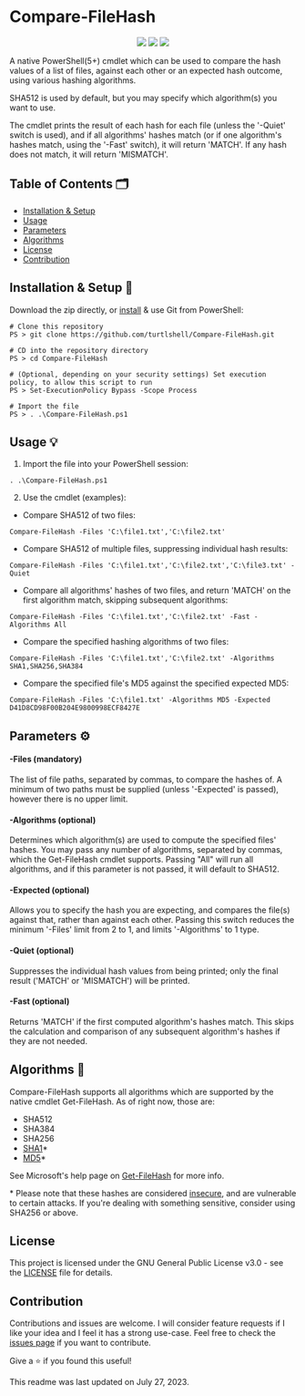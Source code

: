 # Compare-FileHash

<p align="center">
	<a href="LICENSE"><img src="https://badgen.net/static/license/GPL-3.0?icon=github"/></a>
	<img src="https://badgen.net/static/PowerShell/5.0+/orange?icon=terminal"/>
	<img src="https://badgen.net/static/.NET/None/green?icon=windows"/>
</p>

A native PowerShell(5+) cmdlet which can be used to compare the hash values of a list of files, against each other or an expected hash outcome, using various hashing algorithms. 

SHA512 is used by default, but you may specify which algorithm(s) you want to use.

The cmdlet prints the result of each hash for each file (unless the '-Quiet' switch is used), and if all algorithms' hashes match (or if one algorithm's hashes match, using the '-Fast' switch), it will return 'MATCH'. If any hash does not match, it will return 'MISMATCH'.

## Table of Contents 🗂️

- [Installation & Setup](#installation)
- [Usage](#usage)
- [Parameters](#parameters)
- [Algorithms](#algorithms)
- [License](#license)
- [Contribution](#contribution)
<a name="installation"></a>
## Installation & Setup 🔧

Download the zip directly, or [install](https://github.com/git-guides/install-git) & use Git from PowerShell:

```
# Clone this repository
PS > git clone https://github.com/turtlshell/Compare-FileHash.git

# CD into the repository directory
PS > cd Compare-FileHash

# (Optional, depending on your security settings) Set execution policy, to allow this script to run
PS > Set-ExecutionPolicy Bypass -Scope Process

# Import the file
PS > . .\Compare-FileHash.ps1
```
<a name="usage"></a>
## Usage 💡

1. Import the file into your PowerShell session:
```
. .\Compare-FileHash.ps1
```

2. Use the cmdlet (examples):

- Compare SHA512 of two files:
```
Compare-FileHash -Files 'C:\file1.txt','C:\file2.txt'
```

- Compare SHA512 of multiple files, suppressing individual hash results:
```
Compare-FileHash -Files 'C:\file1.txt','C:\file2.txt','C:\file3.txt' -Quiet
```

- Compare all algorithms' hashes of two files, and return 'MATCH' on the first algorithm match, skipping subsequent algorithms:
```
Compare-FileHash -Files 'C:\file1.txt','C:\file2.txt' -Fast -Algorithms All
```

- Compare the specified hashing algorithms of two files:
```
Compare-FileHash -Files 'C:\file1.txt','C:\file2.txt' -Algorithms SHA1,SHA256,SHA384
```

- Compare the specified file's MD5 against the specified expected MD5:
```
Compare-FileHash -Files 'C:\file1.txt' -Algorithms MD5 -Expected D41D8CD98F00B204E9800998ECF8427E
```
<a name="parameters"></a>
## Parameters ⚙️

#### -Files (mandatory)

The list of file paths, separated by commas, to compare the hashes of. A minimum of two paths must be supplied (unless '-Expected' is passed), however there is no upper limit.

#### -Algorithms (optional)

Determines which algorithm(s) are used to compute the specified files' hashes. You may pass any number of algorithms, separated by commas, which the Get-FileHash cmdlet supports. Passing "All" will run all algorithms, and if this parameter is not passed, it will default to SHA512.

#### -Expected (optional)

Allows you to specify the hash you are expecting, and compares the file(s) against that, rather than against each other. Passing this switch reduces the minimum '-Files' limit from 2 to 1, and limits '-Algorithms' to 1 type.

#### -Quiet (optional)

Suppresses the individual hash values from being printed; only the final result ('MATCH' or 'MISMATCH') will be printed.

#### -Fast (optional)

Returns 'MATCH' if the first computed algorithm's hashes match. This skips the calculation and comparison of any subsequent algorithm's hashes if they are not needed.
<a name="algorithms"></a>
## Algorithms 🧮

Compare-FileHash supports all algorithms which are supported by the native cmdlet Get-FileHash. As of right now, those are:

- SHA512
- SHA384
- SHA256
- [SHA1](https://en.wikipedia.org/wiki/SHA-1#Attacks)*
- [MD5](https://en.wikipedia.org/wiki/MD5#Security)*

See Microsoft's help page on [Get-FileHash](https://learn.microsoft.com/en-us/powershell/module/microsoft.powershell.utility/get-filehash#parameters) for more info.

\* Please note that these hashes are considered [insecure](https://en.wikipedia.org/wiki/SHA-1#Comparison_of_SHA_functions), and are vulnerable to certain attacks. If you're dealing with something sensitive, consider using SHA256 or above.
<a name="license"></a>
## License

This project is licensed under the GNU General Public License v3.0 - see the [LICENSE](LICENSE) file for details.
<a name="contribution"></a>
## Contribution

Contributions and issues are welcome. I will consider feature requests if I like your idea and I feel it has a strong use-case. Feel free to check the [issues page](https://github.com/turtlshell/Compare-FileHash/issues) if you want to contribute.

Give a ⭐️ if you found this useful!

This readme was last updated on July 27, 2023.
